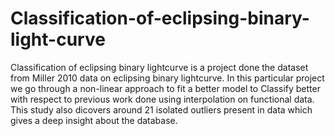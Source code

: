 # Classification-of-eclipsing-binary-light-curve
Classification of eclipsing binary lightcurve is a project done the dataset from Miller 2010 data on eclipsing binary lightcurve. In this particular project we go through a non-linear approach to fit a better model to Classify better with respect to previous work done using interpolation on functional data. This study also dicovers around 21 isolated outliers present in data which gives a deep insight about the database. 

